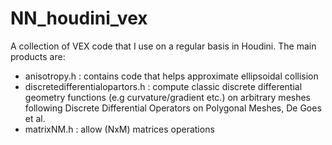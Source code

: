 # NN_houdini_vex

A collection of VEX code that I use on a regular basis in Houdini. The main products are:

- anisotropy.h : contains code that helps approximate ellipsoidal collision
- discretedifferentialopartors.h : compute classic discrete differential geometry functions (e.g curvature/gradient etc.) on arbitrary meshes following Discrete Differential Operators on Polygonal Meshes, De Goes et al.
-  matrixNM.h : allow (NxM) matrices operations
